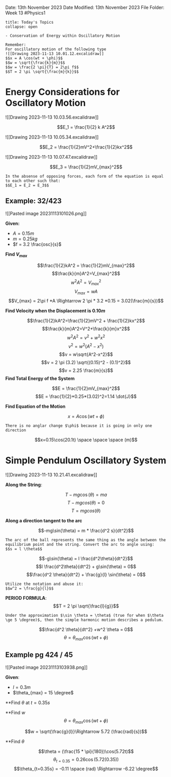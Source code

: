 Date: 13th November 2023
Date Modified: 13th November 2023
File Folder: Week 13
#Physics1

```ad-abstract
title: Today's Topics
collapse: open

- Conservation of Energy within Oscillatory Motion

```

```ad-note
Remember:
For oscillatory motion of the following type
![[Drawing 2023-11-13 10.01.12.excalidraw]]
$$x = A \cos(wt + \phi)$$
$$w = \sqrt{\frac{k}{m}}$$
$$w = \frac{2 \pi}{T} = 2\pi f$$
$$T = 2 \pi \sqrt{\frac{m}{k}}$$
```

# Energy Considerations for Oscillatory Motion

![[Drawing 2023-11-13 10.03.56.excalidraw]]

$$E_1 = \frac{1}{2} k A^2$$

![[Drawing 2023-11-13 10.05.34.excalidraw]]

$$E_2 = \frac{1}{2}mV^2+\frac{1}{2}kx^2$$

![[Drawing 2023-11-13 10.07.47.excalidraw]]

$$E_3 = \frac{1}{2}mV_{max}^2$$

```ad-important
In the absense of opposing forces, each form of the equation is equal to each other such that:
$$E_1 = E_2 = E_3$$
```

## Example: 32/423

![[Pasted image 20231113101026.png]]

**Given:**
- $A = 0.15m$
- $m=0.25 kg$
- $f = 3.2 \frac{osc}{s}$

**Find $V_{max}$**

$$\frac{1}{2}kA^2 = \frac{1}{2}mV_{max}^2$$
$$\frac{k}{m}A^2=V_{max}^2$$
$$w^2A^2=V_{max}^2$$
$$V_{max} = wA$$
$$V_{max} = 2\pi f *A \Rightarrow 2 \pi * 3.2 *0.15 = 3.02(\frac{m}{s})$$

**Find Velocity when the Displacement is $0.10m$**

$$\frac{1}{2}kA^2=\frac{1}{2}mV^2 + \frac{1}{2}kx^2$$
$$\frac{k}{m}A^2=V^2+\frac{k}{m}x^2$$
$$w^2A^2=v^2+w^2x^2$$
$$v^2=w^2(A^2-x^2)$$
$$v = w\sqrt{A^2-x^2}$$
$$v = 2 \pi (3.2) \sqrt{(0.15)^2 - (0.1)^2}$$
$$v = 2.25 \frac{m}{s}$$
**Find Total Energy of the System**

$$E = \frac{1}{2}mV_{max}^2$$
$$E = \frac{1}{2}*0.25*(3.02)^2=1.14 \dot{J}$$

**Find Equation of the Motion**

$$x = A\cos(wt + \phi)$$

```ad-note
There is no anglar change $\phi$ because it is going in only one direction
```

$$x=0.15\cos(20.1t) \space \space \space (m)$$
# Simple Pendulum Oscillatory System

![[Drawing 2023-11-13 10.21.41.excalidraw]]

**Along the String**:

$$T-mg\cos(\theta) = ma$$
$$T-mgcos(\theta) = 0$$
$$T = mgcos(\theta)$$

**Along a direction tangent to the arc**

$$-mg\sin(\theta) = m * \frac{d^2 s}{dt^2}$$

```ad-note
The arc of the ball represents the same thing as the angle between the equilibrium point and the string. Convert the arc to angle using:
$$s = l \theta$$
```

$$-g\sin(\theta) = l \frac{d^2\theta}{dt^2}$$
$$l \frac{d^2\theta}{dt^2} + g\sin(\theta) = 0$$
$$\frac{d^2 \theta}{dt^2} + \frac{g}{l} \sin(\theta) = 0$$

```ad-note
Utilize the notation and abuse it:
$$w^2 = \frac{g}{l}$$
```

**PERIOD FORMULA**:
$$T = 2 \pi \sqrt{\frac{l}{g}}$$

```ad-note
Under the approximation $\sin \theta = \theta$ (true for when $\theta \ge 5 \degree)$, then the simple harmonic motion describes a pedulum.
```

$$\frac{d^2 \theta}{dt^2} +w^2 \theta = 0$$
$$\theta = \theta_{max}\cos(wt + \phi)$$

## Example pg 424 / 45

![[Pasted image 20231113103938.png]]

**Given**:
- $l = 0.3m$
- $\theta_{max} = 15 \degree$

**Find $\theta$ at $t=0.35s$

**Find $w$
$$\theta = \theta_{max} \cos(wt + \phi)$$

$$w = \sqrt{\frac{g}{l}}\Rightarrow 5.72 (\frac{rad}{s})$$

**Find $\theta$

$$\theta = (\frac{15 * \pi}{180})\cos(5.72t)$$
$$\theta_{t=0.35} = 0.26\cos(5.72(0.35))$$
$$\theta_{t=0.35s} = -0.11 \space (rad) \Rightarrow -6.22 \degree$$
